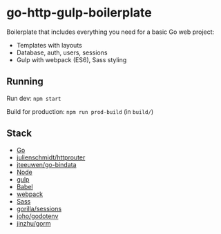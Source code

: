 # go-http-gulp-boilerplate

Boilerplate that includes everything you need for a basic Go web project:

* Templates with layouts
* Database, auth, users, sessions
* Gulp with webpack (ES6), Sass styling

## Running

Run dev: `npm start`

Build for production: `npm run prod-build` (in `build/`)

## Stack

* [Go](https://golang.org)
* [julienschmidt/httprouter](https://github.com/julienschmidt/httprouter)
* [jteeuwen/go-bindata](https://github.com/jteeuwen/go-bindata)
* [Node](https://nodejs.org)
* [gulp](https://github.com/gulpjs/gulp)
* [Babel](https://github.com/babel/babel)
* [webpack](https://github.com/webpack/webpack)
* [Sass](http://sass-lang.com)
* [gorilla/sessions](https://github.com/gorilla/sessions) 
* [joho/godotenv](https://github.com/joho/godotenv)
* [jinzhu/gorm](https://github.com/jinzhu/gorm)
